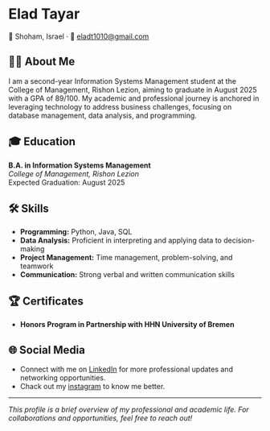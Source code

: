 # Elad Tayar
📍 Shoham, Israel · 📧 [eladt1010@gmail.com](mailto:eladt1010@gmail.com) 
## 👨‍🎓 About Me
I am a second-year Information Systems Management student at the College of Management, Rishon Lezion, aiming to graduate in August 2025 with a GPA of 89/100. My academic and professional journey is anchored in leveraging technology to address business challenges, focusing on database management, data analysis, and programming.

## 🎓 Education
**B.A. in Information Systems Management**  
_College of Management, Rishon Lezion_  
Expected Graduation: August 2025  

## 🛠 Skills
- **Programming:** Python, Java, SQL
- **Data Analysis:** Proficient in interpreting and applying data to decision-making
- **Project Management:** Time management, problem-solving, and teamwork
- **Communication:** Strong verbal and written communication skills

## 🏆 Certificates
- **Honors Program in Partnership with HHN University of Bremen**

## 🌐 Social Media
- Connect with me on [LinkedIn](https://www.linkedin.com/in/eladtayar) for more professional updates and networking opportunities.
- Chack out my [instagram](https://www.instagram.com/eladtayar) to know me better.



---

*This profile is a brief overview of my professional and academic life. For collaborations and opportunities, feel free to reach out!*


